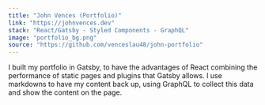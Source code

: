 ```yaml
---
title: "John Vences (Portfolio)"
link: "https://johnvences.dev"
stack: "React/Gatsby - Styled Components - GraphQL"
image: "portfolio_bg.png"
source: "https://github.com/venceslau48/john-portfolio"
---
```


I built my portfolio in Gatsby, to have the advantages of React combining the performance of static pages and plugins that Gatsby allows. I use markdowns to have my content back up, using GraphQL to collect this data and show the content on the page.
